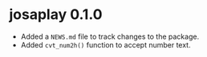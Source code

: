 # josaplay 0.1.0

* Added a `NEWS.md` file to track changes to the package.
* Added `cvt_num2h()` function to accept number text.
